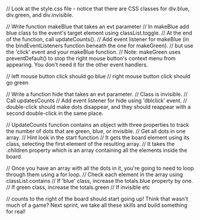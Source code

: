 // Look at the style.css file - notice that there are CSS classes for div.blue, div.green, and div.invisible.

 // Write function makeBlue that takes an evt parameter
// In makeBlue add blue class to the event's target element using classList.toggle.
// At the end of the function, call updateCounts().
// Add event listener for makeBlue (in the bindEventListeners function beneath the one for makeGreen).
// but use the 'click' event and your makeBlue function.
// Note: makeGreen uses preventDefault() to stop the right mouse button's context menu from appearing. You don't need it for the other event handlers.

 // left mouse button click should go blue
 // right mouse button click should go green


 // Write a function hide that takes an evt parameter.
 // Class is invisible.
 // Call updatesCounts
 // Add event listener for hide using 'dblclick' event.
 // double-click should make dots disappear, and they should reappear with a second double-click in the same place.



 // UpdateCounts function contains an object with three properties to track the number of dots that are green, blue, or invisible.
 // Get all dots in one array.
    // Hint look in the start function
    // It gets the board element using its class, selecting the first element of the resulting array.
    // It takes the .children property which is an array containing all the elements inside the board.

 // Once you have an array with all the dots in it, you're going to need to loop through them using a for loop.
 // Check each element in the array using classList.contains
    // If 'blue' class, increase the totals.blue property by one.
    // If green class, increase the totals.green
    // If invisible etc

 // counts to the right of the board should start going up!
Think that wasn't much of a game? Next sprint, we take all these skills and build something for real!
